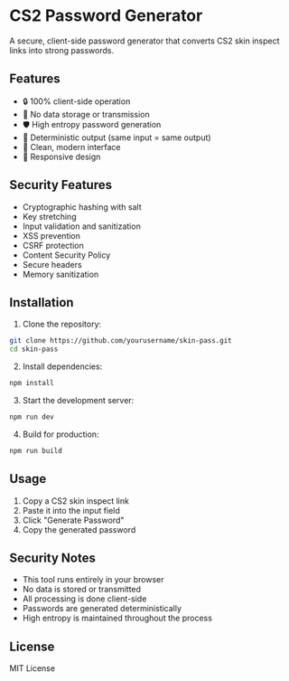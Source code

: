# CS2 Password Generator

A secure, client-side password generator that converts CS2 skin inspect links into strong passwords.

## Features

- 🔒 100% client-side operation
- 🔐 No data storage or transmission
- 🛡️ High entropy password generation
- 🔄 Deterministic output (same input = same output)
- 🎨 Clean, modern interface
- 📱 Responsive design

## Security Features

- Cryptographic hashing with salt
- Key stretching
- Input validation and sanitization
- XSS prevention
- CSRF protection
- Content Security Policy
- Secure headers
- Memory sanitization

## Installation

1. Clone the repository:
```bash
git clone https://github.com/yourusername/skin-pass.git
cd skin-pass
```

2. Install dependencies:
```bash
npm install
```

3. Start the development server:
```bash
npm run dev
```

4. Build for production:
```bash
npm run build
```

## Usage

1. Copy a CS2 skin inspect link
2. Paste it into the input field
3. Click "Generate Password"
4. Copy the generated password

## Security Notes

- This tool runs entirely in your browser
- No data is stored or transmitted
- All processing is done client-side
- Passwords are generated deterministically
- High entropy is maintained throughout the process

## License

MIT License
